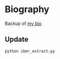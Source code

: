 # Biography

Backup of [my bio](http://ibm.biz/daiki-kimura)

## Update

```bash
python ibmr_extract.py
```
